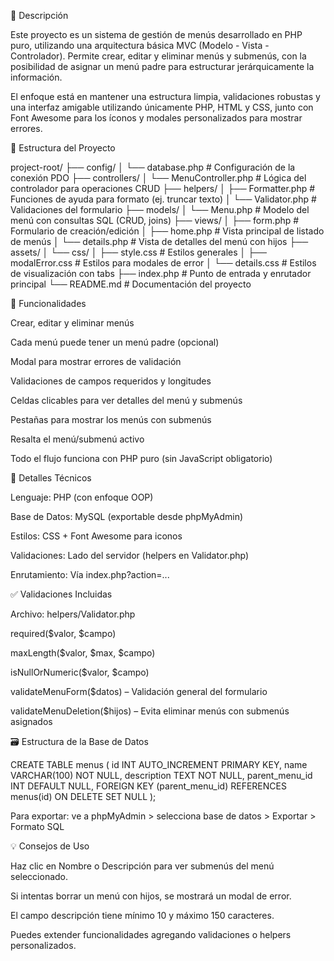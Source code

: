 📌 Descripción

Este proyecto es un sistema de gestión de menús desarrollado en PHP puro, utilizando una arquitectura básica MVC (Modelo - Vista - Controlador). Permite crear, editar y eliminar menús y submenús, con la posibilidad de asignar un menú padre para estructurar jerárquicamente la información.

El enfoque está en mantener una estructura limpia, validaciones robustas y una interfaz amigable utilizando únicamente PHP, HTML y CSS, junto con Font Awesome para los íconos y modales personalizados para mostrar errores.

📁 Estructura del Proyecto

project-root/
├── config/
│   └── database.php         # Configuración de la conexión PDO
├── controllers/
│   └── MenuController.php   # Lógica del controlador para operaciones CRUD
├── helpers/
│   ├── Formatter.php        # Funciones de ayuda para formato (ej. truncar texto)
│   └── Validator.php        # Validaciones del formulario
├── models/
│   └── Menu.php             # Modelo del menú con consultas SQL (CRUD, joins)
├── views/
│   ├── form.php             # Formulario de creación/edición
│   ├── home.php             # Vista principal de listado de menús
│   └── details.php             # Vista de detalles del menú con hijos
├── assets/
│   └── css/
│       ├── style.css        # Estilos generales
│       ├── modalError.css   # Estilos para modales de error
│       └── details.css     # Estilos de visualización con tabs
├── index.php                # Punto de entrada y enrutador principal
└── README.md                # Documentación del proyecto

🚀 Funcionalidades

Crear, editar y eliminar menús

Cada menú puede tener un menú padre (opcional)

Modal para mostrar errores de validación

Validaciones de campos requeridos y longitudes

Celdas clicables para ver detalles del menú y submenús

Pestañas para mostrar los menús con submenús

Resalta el menú/submenú activo

Todo el flujo funciona con PHP puro (sin JavaScript obligatorio)

🧠 Detalles Técnicos

Lenguaje: PHP (con enfoque OOP)

Base de Datos: MySQL (exportable desde phpMyAdmin)

Estilos: CSS + Font Awesome para iconos

Validaciones: Lado del servidor (helpers en Validator.php)

Enrutamiento: Vía index.php?action=...

✅ Validaciones Incluidas

Archivo: helpers/Validator.php

required($valor, $campo)

maxLength($valor, $max, $campo)

isNullOrNumeric($valor, $campo)

validateMenuForm($datos) – Validación general del formulario

validateMenuDeletion($hijos) – Evita eliminar menús con submenús asignados

🗃️ Estructura de la Base de Datos

CREATE TABLE menus (
  id INT AUTO_INCREMENT PRIMARY KEY,
  name VARCHAR(100) NOT NULL,
  description TEXT NOT NULL,
  parent_menu_id INT DEFAULT NULL,
  FOREIGN KEY (parent_menu_id) REFERENCES menus(id) ON DELETE SET NULL
);

Para exportar: ve a phpMyAdmin > selecciona base de datos > Exportar > Formato SQL

💡 Consejos de Uso

Haz clic en Nombre o Descripción para ver submenús del menú seleccionado.

Si intentas borrar un menú con hijos, se mostrará un modal de error.

El campo descripción tiene mínimo 10 y máximo 150 caracteres.

Puedes extender funcionalidades agregando validaciones o helpers personalizados.
